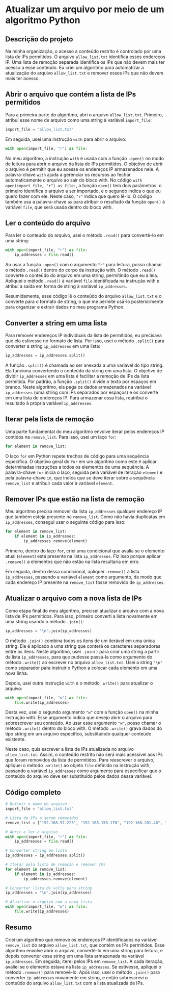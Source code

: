 # Atualizar um arquivo por meio de um algoritmo Python

## Descrição do projeto

Na minha organização, o acesso a conteúdo restrito é controlado por uma lista de IPs permitidos. O arquivo `allow_list.txt` identifica esses endereços IP. Uma lista de remoção separada identifica os IPs que não devem mais ter acesso a esse conteúdo. Eu criei um algoritmo para automatizar a atualização do arquivo `allow_list.txt` e remover esses IPs que não devem mais ter acesso.

## Abrir o arquivo que contém a lista de IPs permitidos

Para a primeira parte do algoritmo, abri o arquivo `allow_list.txt`. Primeiro, atribuí esse nome de arquivo como uma string à variável `import_file`:

```python
import_file = "allow_list.txt"
```

Em seguida, usei uma instrução `with` para abrir o arquivo:

```python
with open(import_file, "r") as file:
```

No meu algoritmo, a instrução `with` é usada com a função `.open()` no modo de leitura para abrir o arquivo da lista de IPs permitidos. O objetivo de abrir o arquivo é permitir que eu acesse os endereços IP armazenados nele. A palavra-chave `with` ajuda a gerenciar os recursos ao fechar automaticamente o arquivo ao sair do bloco with. No código `with open(import_file, "r") as file:`, a função `open()` tem dois parâmetros: o primeiro identifica o arquivo a ser importado, e o segundo indica o que eu quero fazer com ele. Neste caso, `"r"` indica que quero lê-lo. O código também usa a palavra-chave `as` para atribuir o resultado da função `open()` à variável `file`, que será usada dentro do bloco with.

## Ler o conteúdo do arquivo

Para ler o conteúdo do arquivo, usei o método `.read()` para convertê-lo em uma string:

```python
with open(import_file, "r") as file:
    ip_addresses = file.read()
```

Ao usar a função `.open()` com o argumento `"r"` para leitura, posso chamar o método `.read()` dentro do corpo da instrução with. O método `.read()` converte o conteúdo do arquivo em uma string, permitindo que eu a leia. Apliquei o método `.read()` à variável `file` identificada na instrução with e atribuí a saída em forma de string à variável `ip_addresses`.

Resumidamente, esse código lê o conteúdo do arquivo `allow_list.txt` e o converte para o formato de string, o que me permite usá-lo posteriormente para organizar e extrair dados no meu programa Python.

## Converter a string em uma lista

Para remover endereços IP individuais da lista de permitidos, eu precisava que ela estivesse no formato de lista. Por isso, usei o método `.split()` para converter a string `ip_addresses` em uma lista:

```python
ip_addresses = ip_addresses.split()
```

A função `.split()` é chamada ao ser anexada a uma variável do tipo string. Ela funciona convertendo o conteúdo da string em uma lista. O objetivo de dividir `ip_addresses` em uma lista é facilitar a remoção de IPs da lista permitida. Por padrão, a função `.split()` divide o texto por espaços em branco. Neste algoritmo, ela pega os dados armazenados na variável `ip_addresses` (uma string com IPs separados por espaços) e os converte em uma lista de endereços IP. Para armazenar essa lista, reatribui o resultado à própria variável `ip_addresses`.

## Iterar pela lista de remoção

Uma parte fundamental do meu algoritmo envolve iterar pelos endereços IP contidos na `remove_list`. Para isso, usei um laço `for`:

```python
for element in remove_list:
```

O laço `for` em Python repete trechos de código para uma sequência específica. O objetivo geral do `for` em um algoritmo como este é aplicar determinadas instruções a todos os elementos de uma sequência. A palavra-chave `for` inicia o laço, seguida pela variável de iteração `element` e pela palavra-chave `in`, que indica que se deve iterar sobre a sequência `remove_list` e atribuir cada valor à variável `element`.

## Remover IPs que estão na lista de remoção

Meu algoritmo precisa remover da lista `ip_addresses` qualquer endereço IP que também esteja presente na `remove_list`. Como não havia duplicatas em `ip_addresses`, consegui usar o seguinte código para isso:

```python
for element in remove_list:
    if element in ip_addresses:
        ip_addresses.remove(element)
```

Primeiro, dentro do laço `for`, criei uma condicional que avalia se o elemento atual (`element`) está presente na lista `ip_addresses`. Fiz isso porque aplicar `.remove()` a elementos que não estão na lista resultaria em erro.

Em seguida, dentro dessa condicional, apliquei `.remove()` à lista `ip_addresses`, passando a variável `element` como argumento, de modo que cada endereço IP presente na `remove_list` fosse removido de `ip_addresses`.

## Atualizar o arquivo com a nova lista de IPs

Como etapa final do meu algoritmo, precisei atualizar o arquivo com a nova lista de IPs permitidos. Para isso, primeiro converti a lista novamente em uma string usando o método `.join()`:

```python
ip_addresses = "\n".join(ip_addresses)
```

O método `.join()` combina todos os itens de um iterável em uma única string. Ele é aplicado a uma string que conterá os caracteres separadores entre os itens. Neste algoritmo, usei `.join()` para criar uma string a partir da lista `ip_addresses`, para que pudesse passá-la como argumento do método `.write()` ao escrever no arquivo `allow_list.txt`. Usei a string `"\n"` como separador para instruir o Python a colocar cada elemento em uma nova linha.

Depois, usei outra instrução `with` e o método `.write()` para atualizar o arquivo:

```python
with open(import_file, "w") as file:
    file.write(ip_addresses)
```

Desta vez, usei o segundo argumento `"w"` com a função `open()` na minha instrução with. Esse argumento indica que desejo abrir o arquivo para sobrescrever seu conteúdo. Ao usar esse argumento `"w"`, posso chamar o método `.write()` dentro do bloco with. O método `.write()` grava dados do tipo string em um arquivo específico, substituindo qualquer conteúdo existente.

Neste caso, quis escrever a lista de IPs atualizada no arquivo `allow_list.txt`. Assim, o conteúdo restrito não será mais acessível aos IPs que foram removidos da lista de permitidos. Para reescrever o arquivo, apliquei o método `.write()` ao objeto `file` definido na instrução with, passando a variável `ip_addresses` como argumento para especificar que o conteúdo do arquivo deve ser substituído pelos dados dessa variável.

## Código completo

```python
# Definir o nome do arquivo
import_file = "allow_list.txt"

# Lista de IPs a serem removidos
remove_list = ["192.168.97.225", "192.168.158.170", "192.168.201.40", "192.168.58.57"]

# Abrir e ler o arquivo
with open(import_file, "r") as file:
    ip_addresses = file.read()

# Converter string em lista
ip_addresses = ip_addresses.split()

# Iterar pela lista de remoção e remover IPs
for element in remove_list:
    if element in ip_addresses:
        ip_addresses.remove(element)

# Converter lista de volta para string
ip_addresses = "\n".join(ip_addresses)

# Atualizar o arquivo com a nova lista
with open(import_file, "w") as file:
    file.write(ip_addresses)
```

## Resumo

Criei um algoritmo que remove os endereços IP identificados na variável `remove_list` do arquivo `allow_list.txt`, que contém os IPs permitidos. Esse algoritmo envolve abrir o arquivo, convertê-lo em uma string para leitura, e depois converter essa string em uma lista armazenada na variável `ip_addresses`. Em seguida, iterei pelos IPs em `remove_list`. A cada iteração, avaliei se o elemento estava na lista `ip_addresses`. Se estivesse, apliquei o método `.remove()` para removê-lo. Após isso, usei o método `.join()` para converter `ip_addresses` novamente em string, e então sobrescrevi o conteúdo do arquivo `allow_list.txt` com a lista atualizada de IPs.